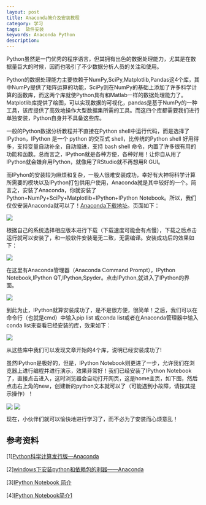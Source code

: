 ```yaml
---
layout: post
title: Anaconda简介及安装教程
category: 学习
tags:  软件安装
keywords: Anaconda Python
description: 
---
```

Python虽然是一门优秀的程序语言，但其拥有出色的数据处理能力，尤其是在数据量巨大的时候，因而也吸引了不少数据分析人员的关注和使用。

Python的数据处理能力主要依赖于NumPy,SciPy,Matplotlib,Pandas这4个库，其中NumPy提供了矩阵运算的功能，SciPy则在NumPy的基础上添加了许多科学计算的函数库，而这两个库就使Python具有和Matlab一样的数据处理能力了。Matplotlib库提供了绘图，可以实现数据的可视化，pandas是基于NumPy的一种工具，该库提供了高效地操作大型数据集所需的工具。而这四个库都需要我们进行单独安装，Python自身并不具备这些库。

一般的Python数据分析教程并不直接在Python shell中运行代码，而是选择了IPython，IPython 是一个 python 的交互式 shell，比传统的Python shell 好用得多，支持变量自动补全，自动缩进，支持 bash shell 命令，内置了许多很有用的功能和函数。总而言之，IPython就是各种方便，各种好用！让你自从用了IPython就会嫌弃用Python，就像用了RStudio就不再想用R GUI。

而IPyhon的安装较为麻烦和复杂，一般人很难安装成功，幸好有大神将科学计算所需要的模块以及IPython打包供用户使用，Anaconda就是其中较好的一个。简言之，安装了Anaconda，你就安装了Python+NumPy+SciPy+Matplotlib+IPython+IPython Notebook。所以，我们仅仅安装Anaconda就可以了！[Anaconda下载地址](http://continuum.io/downloads)。页面如下：

<img src="http://7xo51k.com1.z0.glb.clouddn.com/anacondaAnaconda%E4%B8%8B%E8%BD%BD%E7%95%8C%E9%9D%A2.jpg-wx" align=center />

根据自己的系统选择相应版本进行下载（下载速度可能会有点慢），下载之后点击运行就可以安装了，和一般软件安装毫无二致，无需编译。安装成功后的效果如下：

<img src="http://7xo51k.com1.z0.glb.clouddn.com/anaconda%E5%AE%89%E8%A3%85%E5%90%8E%E7%9A%84%E7%95%8C%E9%9D%A2.png-wx" align=center />

在这里有Anaconda管理器（Anaconda Command Prompt），IPython Notebook,IPython QT,IPython,Spyder。点击IPython,就进入了IPython的界面。

<img src="http://7xo51k.com1.z0.glb.clouddn.com/anacondaIPython%E7%95%8C%E9%9D%A2.png-wx" align=center />

到此为止，IPython就算安装成功了，是不是很方便，很简单！之后，我们可以在命令行（也就是cmd）中输入pip list 或conda list或者在Anaconda管理器中输入conda list来查看已经安装的库，效果如下：

<img src="http://7xo51k.com1.z0.glb.clouddn.com/anacondacmd%20Anaconda.png-wx" align=center />

从这些库中我们可以发现文章开始的4个库，说明已经安装成功了!

虽然IPython是极好的，但是，IPython Notebook则更进了一步，允许我们在浏览器上进行编程并进行演示，效果非常好！我们已经安装了IPython Notebook了，直接点击进入，这时浏览器会自动打开网页，这是home主页，如下图，然后点击右上角的new，创建新的python文本就可以了（可能遇到小故障，请按其提示操作）！

<img src="http://7xo51k.com1.z0.glb.clouddn.com/anacondaIPNBHome.jpg-wx" align=center />

<img src="http://7xo51k.com1.z0.glb.clouddn.com/anacondaIPNB.jpg-wx" align=center />


现在，小伙伴们就可以愉快地进行学习了，而不必为了安装而心烦意乱！

## **参考资料**

[1][Python科学计算发行版—Anaconda ](http://seisman.info/anaconda-scientific-python-distribution.html)

[2][windows下安装python和依赖包的利器——Anaconda](http://www.th7.cn/system/win/201502/93336.shtml)

[3][IPython Notebook 简介](http://my.oschina.net/lionets/blog/274760)

[4][IPython Notebook简介1](http://hyry.dip.jp/tech/slice/slice.html/35)





